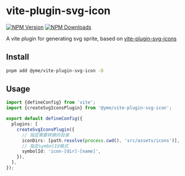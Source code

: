 # vite-plugin-svg-icon

[![NPM Version](https://img.shields.io/npm/v/@yme/vite-plugin-svg-icon)](https://www.npmjs.com/package/@yme/vite-plugin-svg-icon)
[![NPM Downloads](https://img.shields.io/npm/dm/@yme/vite-plugin-svg-icon)](https://www.npmjs.com/package/@yme/vite-plugin-svg-icon)

A vite plugin for generating svg sprite, based on [vite-plugin-svg-icons](https://github.com/vbenjs/vite-plugin-svg-icons)

## Install

```sh
pnpm add @yme/vite-plugin-svg-icon -D
```

## Usage

```ts
import {defineConfig} from 'vite';
import {createSvgIconsPlugin} from '@yme/vite-plugin-svg-icon';

export default defineConfig({
  plugins: [
    createSvgIconsPlugin({
      // 指定需要转换的目录
      iconDirs: [path.resolve(process.cwd(), 'src/assets/icons')],
      // 指定symbolId格式
      symbolId: 'icon-[dir]-[name]',
    }),
  ],
});
```
